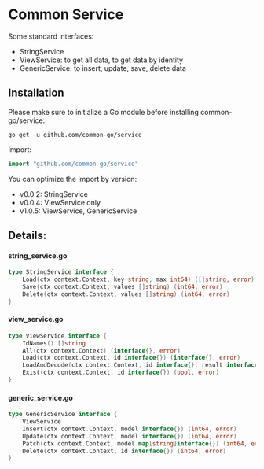 # Common Service
Some standard interfaces:
- StringService
- ViewService: to get all data, to get data by identity
- GenericService: to insert, update, save, delete data

## Installation

Please make sure to initialize a Go module before installing common-go/service:

```shell
go get -u github.com/common-go/service
```

Import:

```go
import "github.com/common-go/service"
```

You can optimize the import by version:
- v0.0.2: StringService
- v0.0.4: ViewService only
- v1.0.5: ViewService, GenericService

## Details:
#### string_service.go
```go
type StringService interface {
	Load(ctx context.Context, key string, max int64) ([]string, error)
	Save(ctx context.Context, values []string) (int64, error)
	Delete(ctx context.Context, values []string) (int64, error)
}
```

#### view_service.go
```go
type ViewService interface {
	IdNames() []string
	All(ctx context.Context) (interface{}, error)
	Load(ctx context.Context, id interface{}) (interface{}, error)
	LoadAndDecode(ctx context.Context, id interface{}, result interface{}) (bool, error)
	Exist(ctx context.Context, id interface{}) (bool, error)
}
```

#### generic_service.go
```go
type GenericService interface {
	ViewService
	Insert(ctx context.Context, model interface{}) (int64, error)
	Update(ctx context.Context, model interface{}) (int64, error)
	Patch(ctx context.Context, model map[string]interface{}) (int64, error)
	Delete(ctx context.Context, id interface{}) (int64, error)
}
```
